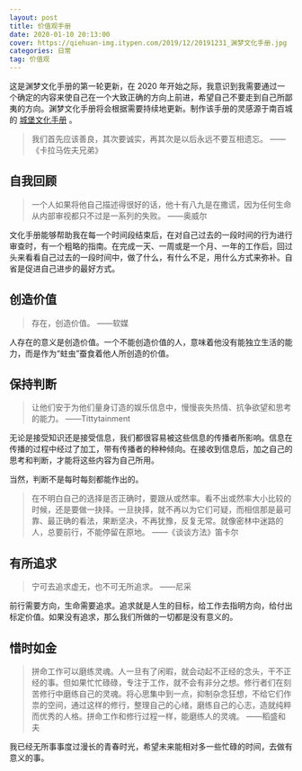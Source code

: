 ```yaml
---
layout: post
title: 价值观手册
date: 2020-01-10 20:13:00
cover: https://qiehuan-img.itypen.com/2019/12/20191231_渊梦文化手册.jpg
categories: 日常
tag: 价值观
---
```


这是渊梦文化手册的第一轮更新，在 2020 年开始之际，我意识到我需要通过一个确定的内容来使自己在一个大致正确的方向上前进，希望自己不要走到自己所鄙夷的方向。渊梦文化手册将会根据需要持续地更新。制作该手册的灵感源于南百城的 [城堡文化手册](https://chengbaoyuedu.cn/2019/10/02/%e5%9f%8e%e5%a0%a1%e6%96%87%e5%8c%96%e6%89%8b%e5%86%8c/) 。

>我们首先应该善良，其次要诚实，再其次是以后永远不要互相遗忘。
>——《卡拉马佐夫兄弟》
## 自我回顾
>一个人如果将他自己描述得很好的话，他十有八九是在撒谎，因为任何生命从内部审视都只不过是一系列的失败。
>——奥威尔

文化手册能够帮助我在每一个时间段结束后，在对自己过去的一段时间的行为进行审查时，有一个粗略的指南。在完成一天、一周或是一个月、一年的工作后，回过头来看看自己过去的一段时间中，做了什么，有什么不足，用什么方式来弥补。自省是促进自己进步的最好方式。

## 创造价值
>存在，创造价值。
>——软媒

人存在的意义是创造价值。一个不能创造价值的人，意味着他没有能独立生活的能力，而是作为“蛀虫”蚕食着他人所创造的价值。

## 保持判断
>让他们安于为他们量身订造的娱乐信息中，慢慢丧失热情、抗争欲望和思考的能力。
>——Tittytainment

无论是接受知识还是接受信息，我们都很容易被这些信息的传播者所影响。信息在传播的过程中经过了加工，带有传播者的种种倾向。在接收到信息后，加之自己的思考和判断，才能将这些内容为自己所用。

当然，判断不是每时每刻都能作出的。

>在不明白自己的选择是否正确时，要跟从或然率。看不出或然率大小比较的时候，还是要做一抉择。一旦抉择，就不再以为它们可疑，而相信那是最可靠、最正确的看法，果断坚决，不再犹豫，反复无常。就像密林中迷路的人，总要前行，不能停留在原地。
>——《谈谈方法》笛卡尔
## 有所追求
>宁可去追求虚无，也不可无所追求。
>——尼采

前行需要方向，生命需要追求。追求就是人生的目标，给工作去指明方向，给付出标定价值。如果没有追求，那么我们所做的一切都是没有意义的。

## 惜时如金
>拼命工作可以磨练灵魂。人一旦有了闲暇，就会动起不正经的念头，干不正经的事。但如果忙忙碌碌，专注于工作，就不会有非分之想。修行者们在刻苦修行中磨练自己的灵魂。将心思集中到一点，抑制杂念狂想，不给它们作祟的空间，通过这样的修行，整理自己的心绪，磨练自己的心志，造就纯粹而优秀的人格。拼命工作和修行过程一样，能磨练人的灵魂。
>——稻盛和夫

我已经无所事事度过漫长的青春时光，希望未来能相对多一些忙碌的时间，去做有意义的事。

